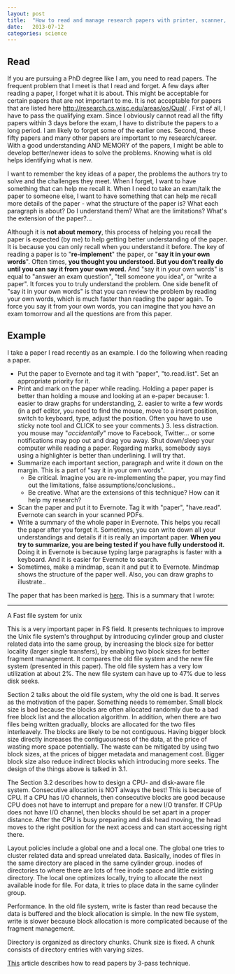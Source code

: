 ```yaml
---
layout: post
title:  "How to read and manage research papers with printer, scanner, Evernote - a practical example"
date:   2013-07-12
categories: science
---
```



<h2>Read</h2>

If you are pursuing a PhD degree like I am, you need to read papers. The frequent problem that I meet is that I read and forget. A few days after reading a paper, I forget what it is about. This might be acceptable for certain papers that are not important to me. It is not acceptable for papers that are listed here http://research.cs.wisc.edu/areas/os/Qual/ . First of all, I have to pass the qualifying exam. Since I obviously cannot read all the fifty papers within 3 days before the exam, I have to distribute the papers to a long period. I am likely to forget some of the earlier ones. Second, these fifty papers and many other papers are important to my research/career. With a good understanding AND MEMORY of the papers, I might be able to develop better/newer ideas to solve the problems. Knowing what is old helps identifying what is new.

I want to remember the key ideas of a paper, the problems the authors try to solve and the challenges they meet. When I forget, I want to have something that can help me recall it. When I need to take an exam/talk the paper to someone else, I want to have something that can help me recall more details of the paper - what the structure of the paper is? What each paragraph is about? Do I understand them? What are the limitations? What's the extension of the paper?...

Although it is <strong>not about memory</strong>, this process of helping you recall the paper is expected (by me) to help getting better understanding of the paper. It is because you can only recall when you understand it before. The key of reading a paper is to "<strong>re-implement</strong>" the paper, or "<strong>say it in your own words</strong>". Often times, <strong>you thought you understood. But you don't really do until you can say it from your own word.</strong> And "say it in your own words" is equal to "answer an exam question", "tell someone you idea", or "write a paper". It forces you to truly understand the problem. One side benefit of "say it in your own words" is that you can review the problem by reading your own words, which is much faster than reading the paper again. To force you say it from your own words, you can imagine that you have an exam tomorrow and all the questions are from this paper.

<h2>Example</h2>

I take a paper I read recently as an example. I do the following when reading a paper.
<ul>
    <li>Put the paper to Evernote and tag it with "paper", "to.read.list". Set an appropriate priority for it.</li>
    <li>Print and mark on the paper while reading. Holding a paper paper is better than holding a mouse and looking at an e-paper because: 1. easier to draw graphs for understanding, 2. easier to write a few words (in a pdf editor, you need to find the mouse, move to a insert position, switch to keyboard, type, adjust the position. Often you have to use sticky note tool and CLICK to see your comments.) 3. less distraction. you mouse may "<em>accidentally</em>" move to Facebook, Twitter... or some notifications may pop out and drag you away. Shut down/sleep your computer while reading a paper. Regarding marks, somebody says using a highlighter is better than underlining. I will try that.</li>
    <li>Summarize each important section, paragraph and write it down on the margin. This is a part of "say it in your own words".
<ul>
    <li>Be critical. Imagine you are re-implementing the paper, you may find out the limitations, false assumptions/conclusions..</li>
    <li>Be creative. What are the extensions of this technique? How can it help my research?</li>
</ul>
</li>
    <li>Scan the paper and put it to Evernote. Tag it with "paper", "have.read". Evernote can search in your scanned PDFs.</li>
    <li>Write a summary of the whole paper in Evernote. This helps you recall the paper after you forget it. Sometimes, you can write down all your understandings and details if it is really an important paper. <strong>When you try to summarize, you are being tested if you have fully understood it.</strong> Doing it in Evernote is because typing large paragraphs is faster with a keyboard. And it is easier for Evernote to search.</li>
    <li>Sometimes, make a mindmap, scan it and put it to Evernote. Mindmap shows the structure of the paper well. Also, you can draw graphs to illustrate..</li>
</ul>
The paper that has been marked is <a href="wp-content/uploads/2013/07/ffs.pdf">here</a>. This is a summary that I wrote:

<hr />

A Fast file system for unix

This is a very important paper in FS field. It presents techniques to improve the Unix file system's throughput by introducing cylinder group and cluster related data into the same group, by increasing the block size for better locality (larger single transfers), by enabling two block sizes for better fragment management. It compares the old file system and the new file system (presented in this paper). The old file system has a very low utilization at about 2%. The new file system can have up to 47% due to less disk seeks.

Section 2 talks about the old file system, why the old one is bad. It serves as the motivation of the paper. Something needs to remember. Small block size is bad because the blocks are often allocated randomly due to a bad free block list and the allocation algorithm. In addition, when there are two files being written gradually, blocks are allocated for the two files interleavely. The blocks are likely to be not contiguous. Having bigger block size directly increases the contiguousness of the data, at the price of wasting more space potentially. The waste can be mitigated by using two block sizes, at the prices of bigger metadata and management cost. Bigger block size also reduce indirect blocks which introducing more seeks. The design of the things above is talked in 3.1.

The Section 3.2 describes how to design a CPU- and disk-aware file system. Consecutive allocation is NOT always the best! This is because of CPU. If a CPU has I/O channels, then consecutive blocks are good because CPU does not have to interrupt and prepare for a new I/O transfer. If CPUp does not have I/O channel, then blocks should be set apart in a proper distance. After the CPU is busy preparing and disk head moving, the head moves to the right position for the next access and can start accessing right there.

Layout policies include a global one and a local one. The global one tries to cluster related data and spread unrelated data. Basically, inodes of files in the same directory are placed in the same cylinder group. inodes of directories to where there are lots of free inode space and little existing directory. The local one optimizes locally, trying to allocate the next available inode for file. For data, it tries to place data in the same cylinder group.

Performance. In the old file system, write is faster than read because the data is buffered and the block allocation is simple. In the new file system, write is slower because block allocation is more complicated because of the fragment management.

Directory is organized as directory chunks. Chunk size is fixed. A chunk consists of directory entries with varying sizes.

<a href="http://ccr.sigcomm.org/online/files/p83-keshavA.pdf">This</a> article describes how to read papers by 3-pass technique.

